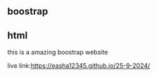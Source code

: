 ## boostrap
## html
this is a amazing boostrap website




live link:https://easha12345.github.io/25-9-2024/